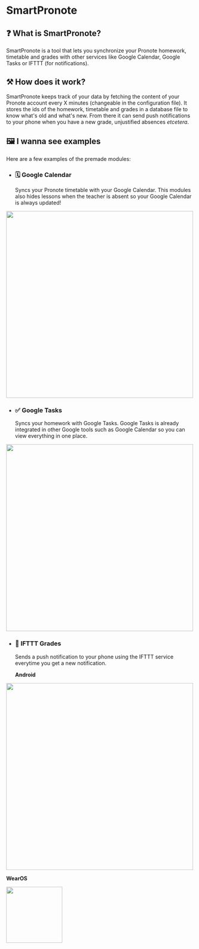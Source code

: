 # SmartPronote

## ❓ What is SmartPronote?

SmartPronote is a tool that lets you synchronize your Pronote homework, timetable and grades with other services like Google Calendar, Google Tasks or IFTTT (for notifications).

## ⚒️ How does it work?

SmartPronote keeps track of your data by fetching the content of your Pronote account every X minutes (changeable in the configuration file). It stores the ids of the homework, timetable and grades in a database file to know what's old and what's new. From there it can send push notifications to your phone when you have a new grade, unjustified absences _etcetera_.

## 🖼️ I wanna see examples

Here are a few examples of the premade modules:

- ### 🗓️ Google Calendar

  Syncs your Pronote timetable with your Google Calendar. This modules also hides lessons when the teacher is absent so your Google Calendar is always updated!

<img src="https://user-images.githubusercontent.com/75615715/211205899-43e61f75-45e6-4d96-a8ba-d39dd7b759e0.png" height="500px">

- ### ✅ Google Tasks

  Syncs your homework with Google Tasks. Google Tasks is already integrated in other Google tools such as Google Calendar so you can view everything in one place.

<img src="https://user-images.githubusercontent.com/75615715/211205918-0f0c0bc5-8703-4e96-bc56-42f540c1f188.png" height="500px">

- ### 🔔 IFTTT Grades

  Sends a push notification to your phone using the IFTTT service everytime you get a new notification.

  **Android**
  
<img src="https://user-images.githubusercontent.com/75615715/211205945-d02f5014-9d58-4438-b018-9a6ef427344a.png" height="500px">
  
  **WearOS**
  
<img src="https://user-images.githubusercontent.com/75615715/212977694-1e8eb866-fc92-40f2-aaa1-0b711f329394.png" height="150px">

